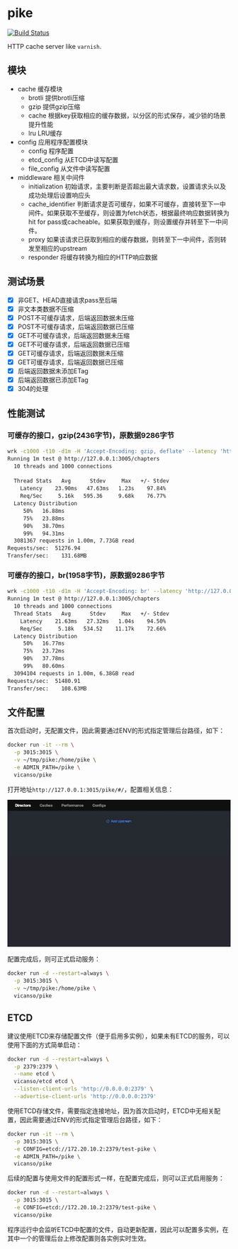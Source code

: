 # pike

[![Build Status](https://img.shields.io/travis/vicanso/pike.svg?label=linux+build)](https://travis-ci.org/vicanso/pike)


HTTP cache server like `varnish`.


## 模块

- cache 缓存模块
  - brotli 提供brotli压缩
  - gzip 提供gzip压缩
  - cache 根据key获取相应的缓存数据，以分区的形式保存，减少锁的场景提升性能
  - lru LRU缓存
- config 应用程序配置模块
  - config 程序配置
  - etcd_config 从ETCD中读写配置
  - file_config 从文件中读写配置
- middleware 相关中间件
  - initialization 初始请求，主要判断是否超出最大请求数，设置请求头以及成功处理后设置响应头
  - cache_identifier 判断请求是否可缓存，如果不可缓存，直接转至下一中间件。如果获取不至缓存，则设置为fetch状态，根据最终响应数据转换为hit for pass或cacheable。如果获取到缓存，则设置缓存并转至下一中间件。
  - proxy 如果该请求已获取到相应的缓存数据，则转至下一中间件，否则转发至相应的upstream
  - responder 将缓存转换为相应的HTTP响应数据

## 测试场景

- [x] 非GET、HEAD直接请求pass至后端
- [x] 非文本类数据不压缩
- [x] POST不可缓存请求，后端返回数据未压缩
- [x] POST不可缓存请求，后端返回数据已压缩
- [x] GET不可缓存请求，后端返回数据未压缩
- [x] GET不可缓存请求，后端返回数据已压缩
- [x] GET可缓存请求，后端返回数据未压缩
- [x] GET可缓存请求，后端返回数据已压缩
- [x] 后端返回数据未添加ETag
- [x] 后端返回数据已添加ETag
- [x] 304的处理

## 性能测试


### 可缓存的接口，gzip(2436字节)，原数据9286字节

```bash
wrk -c1000 -t10 -d1m -H 'Accept-Encoding: gzip, deflate' --latency 'http://127.0.0.1:3005/chapters'
Running 1m test @ http://127.0.0.1:3005/chapters
  10 threads and 1000 connections

  Thread Stats   Avg      Stdev     Max   +/- Stdev
    Latency    23.90ms   47.63ms   1.23s    97.84%
    Req/Sec     5.16k   595.36     9.68k    76.77%
  Latency Distribution
     50%   16.88ms
     75%   23.88ms
     90%   38.70ms
     99%   94.31ms
  3081367 requests in 1.00m, 7.73GB read
Requests/sec:  51276.94
Transfer/sec:    131.68MB
```

### 可缓存的接口，br(1958字节)，原数据9286字节

```bash
wrk -c1000 -t10 -d1m -H 'Accept-Encoding: br' --latency 'http://127.0.0.1:3005/chapters'
Running 1m test @ http://127.0.0.1:3005/chapters
  10 threads and 1000 connections
  Thread Stats   Avg      Stdev     Max   +/- Stdev
    Latency    21.63ms   27.32ms   1.04s    94.50%
    Req/Sec     5.18k   534.52    11.17k    72.66%
  Latency Distribution
     50%   16.77ms
     75%   23.72ms
     90%   37.78ms
     99%   80.60ms
  3094104 requests in 1.00m, 6.38GB read
Requests/sec:  51480.91
Transfer/sec:    108.63MB
```

## 文件配置

首次启动时，无配置文件，因此需要通过ENV的形式指定管理后台路径，如下：

```bash
docker run -it --rm \
  -p 3015:3015 \
  -v ~/tmp/pike:/home/pike \
  -e ADMIN_PATH=/pike \
  vicanso/pike
```

打开地址`http://127.0.0.1:3015/pike/#/`，配置相关信息：

![](./assets/pike.gif)

配置完成后，则可正式启动服务：

```bash
docker run -d --restart=always \
  -p 3015:3015 \
  -v ~/tmp/pike:/home/pike \
  vicanso/pike
```

## ETCD

建议使用ETCD来存储配置文件（便于启用多实例），如果未有ETCD的服务，可以使用下面的方式简单启动：

```bash
docker run -d --restart=always \
  -p 2379:2379 \
  --name etcd \
  vicanso/etcd etcd \
  --listen-client-urls 'http://0.0.0.0:2379' \
  --advertise-client-urls 'http://0.0.0.0:2379'
```

使用ETCD存储文件，需要指定连接地址，因为首次启动时，ETCD中无相关配置，因此需要通过ENV的形式指定管理后台路径，如下：

```bash
docker run -it --rm \
  -p 3015:3015 \
  -e CONFIG=etcd://172.20.10.2:2379/test-pike \
  -e ADMIN_PATH=/pike \
  vicanso/pike
```

后续的配置与使用文件的配置形式一样，在配置完成后，则可以正式启用服务：

```bash
docker run -d --restart=always \
  -p 3015:3015 \
  -e CONFIG=etcd://172.20.10.2:2379/test-pike \
  vicanso/pike
```

程序运行中会监听ETCD中配置的文件，自动更新配置，因此可以配置多实例，在其中一个的管理后台上修改配置则各实例实时生效。

